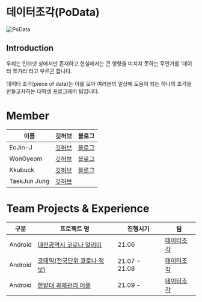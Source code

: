 # 데이터조각(PoData)
![PoData](https://user-images.githubusercontent.com/90492809/147329980-dc579ec3-3054-4b56-898d-924a644546f9.jpg)
## Introduction
우리는 인터넷 상에서만 존재하고 현실에서는 큰 영향을 미치치 못하는 무언가를 '데이터 쪼가리'라고 부르곤 합니다.

데이터 조각(piece of data)는 이를 모아 여러분의 일상에 도움이 되는 하나의 조각을 만들고자하는 대학생 프로그래머 팀입니다.
 
# Member
  |이름|깃허브|블로그|
  |---|------|-------|
  |EoJin-J|[깃허브](https://github.com/Eojin-J)|[블로그](https://comgenie.tistory.com)|
  |WonGyeom|[깃허브](https://github.com/EoNjesajo)|[블로그](https://podata.tistory.com)|
  |Kkubuck|[깃허브](https://github.com/Kkubuck)|[블로그](https://jms3084.tistory.com)|<br><br>
  |TaekJun Jung|[깃허브](https://github.com/iamtaekjun)||<br><br>

  
# Team Projects & Experience
  |구분|프로젝트 명|진행시기|팀|
  |---|------|-------|---|
  |Android|[대전광역시 코로나 알리미](https://github.com/EoNjesajo/Android-Daejeon_COVID19_Notification)|21.06|[데이터조각](https://github.com/EoNjesajo/PoData)|
  |Android|[코데믹(전국단위 코로나 정보)](https://github.com/EoNjesajo/Android-KorDemic)|21.07 - 21.08|[데이터조각](https://github.com/EoNjesajo/PoData)|
  |Android|[한밭대 과제관리 어플]()|21.09 - |[데이터조각](https://github.com/EoNjesajo/PoData)|<br><br
